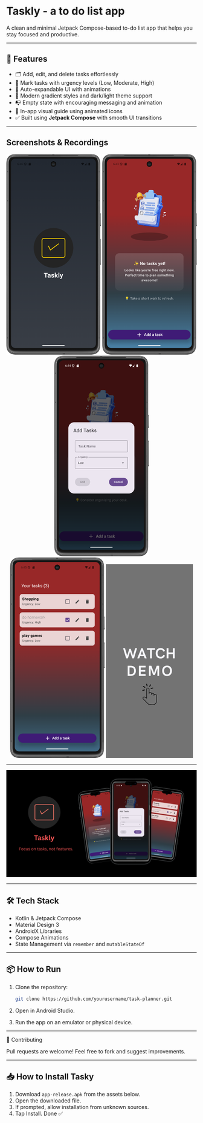 # Taskly - a to do list app

A clean and minimal Jetpack Compose-based to-do list app that helps you stay focused and productive.

---

## 🚀 Features

- 🗂️ Add, edit, and delete tasks effortlessly
- 🎯 Mark tasks with urgency levels (Low, Moderate, High)
- 📅 Auto-expandable UI with animations
- 🌈 Modern gradient styles and dark/light theme support
- 📭 Empty state with encouraging messaging and animation
- 📸 In-app visual guide using animated icons
- ✅ Built using **Jetpack Compose** with smooth UI transitions

---

## Screenshots & Recordings

<p align="center">
  <img src="screenshots/0.png" alt="1" width="250"/>
  <img src="screenshots/1.png" alt="1" width="250"/>
  <img src="screenshots/2.png" alt="2" width="250"/>
  <br>
  <img src="screenshots/3.png" alt="3" width="250"/>
  <a href="https://github.com/Dev-Aditya-More/ToDoList/Screen_recording.mp4" target="_blank">
    <img src="screenshots/4.png" alt="Watch demo" width="230"/>
  </a>
</p>

---
<center>
  <img src="screenshots/Taskly.png" alt="Home Screen" width="1000"/> 
</center>

---

## 🛠️ Tech Stack

- Kotlin & Jetpack Compose
- Material Design 3
- AndroidX Libraries
- Compose Animations
- State Management via `remember` and `mutableStateOf`

---

## 📦 How to Run

1. Clone the repository:
   ```bash
   git clone https://github.com/yourusername/task-planner.git

2. Open in Android Studio.

3. Run the app on an emulator or physical device.

---

🙌 Contributing

Pull requests are welcome! Feel free to fork and suggest improvements.

---
## 📥 How to Install Tasky

1. Download `app-release.apk` from the assets below.
2. Open the downloaded file.
3. If prompted, allow installation from unknown sources.
4. Tap Install. Done ✅
